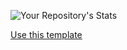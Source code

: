 ![Your Repository's Stats](https://github-readme-stats.vercel.app/api/top-langs/?username=feymez&theme=dark)
<!-- Place this tag where you want the button to render. -->
<a class="github-button" href="https://github.com/feymez/feymez/generate" data-color-scheme="no-preference: dark; light: dark_high_contrast; dark: dark_dimmed;" data-icon="octicon-repo-template" data-size="large" aria-label="Use this template feymez/feymez on GitHub">Use this template</a>
